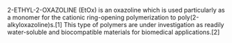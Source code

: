 2-ETHYL-2-OXAZOLINE (EtOx) is an oxazoline which is used particularly as a monomer for the cationic ring-opening polymerization to poly(2-alkyloxazoline)s.[1] This type of polymers are under investigation as readily water-soluble and biocompatible materials for biomedical applications.[2]
